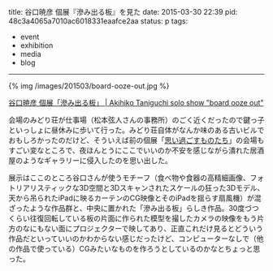title: 谷口暁彦 個展『滲み出る板』を見た
date: 2015-03-30 22:39
pid: 48c3a4065a7010ac6018331eaafce2aa
status: p
tags:
- event
- exhibition
- media
- blog
---

{% img /images/201503/board-ooze-out.jpg %}

[谷口暁彦 個展「滲み出る板」 | Akihiko Taniguchi solo show "board ooze out"][1]

会場のみどり荘が仕事場（松本弦人さんの事務所）のごく近くだったので鍵っ子といっしょに昼休みに歩いて行った。みどり荘自体がなんか味のある古いビルでおもしろかったのだけど、そういえば前の個展「[思い過ごすものたち][2]」の会場もすごい変なところで、夜ほんとうにここでいいのか不安を感じながら潰れた居酒屋のようなギャラリーに侵入したのを思い出した。

展示はここのところ谷口さんが使うモチーフ（食べ物や食器の高精細画像、フォトリアリスティックな3D空間と3Dスキャンされたスケールの狂った3Dモデル、天から吊られたiPadに映るカーテンのCG映像とそのiPadを揺らす扇風機）が混ざったような作品群と、中央に置かれた「滲み出る板」らしき作品。30度づつくらい往復回転している板の片面に作られた模型を撮したカメラの映像をもう片方のなにもない面にプロジェクターで映してあり、正直これだけ見るとどういう作品だといっていいのかわからない感じだったけど、コンピューターなしで（他の作品で使っている）CGみたいなものを作ろうとしているのかなとちょっと思った。

[1]:	http://okikata.org/exhibition/002/
[2]:	http://okikata.org/exhibition/001/
